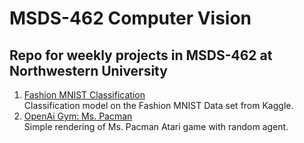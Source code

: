 # MSDS-462 Computer Vision
## Repo for weekly projects in MSDS-462 at Northwestern University
1. [Fashion MNIST Classification](fashion_mnist.ipynb)  
Classification model on the Fashion MNIST Data set from Kaggle.  
2. [OpenAi Gym: Ms. Pacman](Rendering_OpenAi_Gym_in_Colaboratory.ipynb)  
Simple rendering of Ms. Pacman Atari game with random agent.
